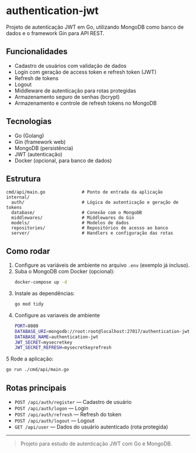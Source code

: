 # authentication-jwt

Projeto de autenticação JWT em Go, utilizando MongoDB como banco de dados e o framework Gin para API REST.

## Funcionalidades

- Cadastro de usuários com validação de dados
- Login com geração de access token e refresh token (JWT)
- Refresh de tokens
- Logout
- Middleware de autenticação para rotas protegidas
- Armazenamento seguro de senhas (bcrypt)
- Armazenamento e controle de refresh tokens no MongoDB

## Tecnologias

- Go (Golang)
- Gin (framework web)
- MongoDB (persistência)
- JWT (autenticação)
- Docker (opcional, para banco de dados)

## Estrutura

```
cmd/api/main.go              # Ponto de entrada da aplicação
internal/
  auth/                      # Lógica de autenticação e geração de tokens
  database/                  # Conexão com o MongoDB
  middlewares/               # Middlewares do Gin
  models/                    # Modelos de dados
  repositories/              # Repositórios de acesso ao banco
  server/                    # Handlers e configuração das rotas
```

## Como rodar

1. Configure as variáveis de ambiente no arquivo `.env` (exemplo já incluso).
2. Suba o MongoDB com Docker (opcional):
   ```sh
   docker-compose up -d
   ```
3. Instale as dependências:
   ```sh
   go mod tidy
   ```
4. Configure as variaveis de ambiente
    ```sh
    PORT=8080
    DATABASE_URI=mongodb://root:root@localhost:27017/authentication-jwt?authSource=admin
    DATABASE_NAME=authentication-jwt
    JWT_SECRET=mysecretkey
    JWT_SECRET_REFRESH=mysecretkeyrefresh
    ```
5 Rode a aplicação:
   ```sh
   go run ./cmd/api/main.go
   ```

## Rotas principais

- `POST /api/auth/register` — Cadastro de usuário
- `POST /api/auth/logon` — Login
- `POST /api/auth/refresh` — Refresh do token
- `POST /api/auth/logout` — Logout
- `GET /api/user` — Dados do usuário autenticado (rota protegida)

---

> Projeto para estudo de autenticação JWT com Go e MongoDB.
